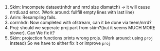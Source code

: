 1. Skim: Imcompete dataset(nhdr and nrrd size dismatch) -> it will cause nrrdLoad error. (Work around: fullfill empty lines with last line)       
2. Anim: Resampling fails.      
3. corrnhdr: Now completed with ofstream, can it be done via teem/nrrd?      
4. Proj: should we seperate proj part from skim?(but it seems MUCH MORE slower). Can We fix it?   
5. Skim: projection functions prints wrong projs. (Work around: using `proj` instead) So we have to either fix it or improve `proj`     